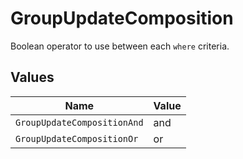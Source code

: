 # GroupUpdateComposition

Boolean operator to use between each  `where` criteria.


## Values

| Name                        | Value                       |
| --------------------------- | --------------------------- |
| `GroupUpdateCompositionAnd` | and                         |
| `GroupUpdateCompositionOr`  | or                          |